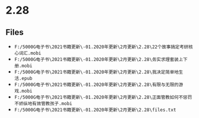 # 2.28

## Files

- `F:/5000G电子书\2021书籍更新\-01.2020年更新\2月更新\2.28\22个故事搞定考研核心词汇.mobi`
- `F:/5000G电子书\2021书籍更新\-01.2020年更新\2月更新\2.28\务实求理套装上下册.mobi`
- `F:/5000G电子书\2021书籍更新\-01.2020年更新\2月更新\2.28\我决定简单地生活.epub`
- `F:/5000G电子书\2021书籍更新\-01.2020年更新\2月更新\2.28\有限与无限的游戏.mobi`
- `F:/5000G电子书\2021书籍更新\-01.2020年更新\2月更新\2.28\正面管教如何不惩罚不娇纵地有效管教孩子.mobi`
- `F:/5000G电子书\2021书籍更新\-01.2020年更新\2月更新\2.28\files.txt`
